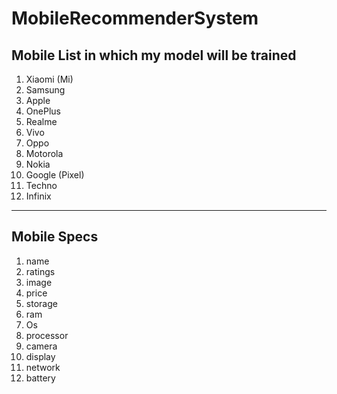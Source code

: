 # MobileRecommenderSystem

## Mobile List in which my model will be trained

1. Xiaomi (Mi)
2. Samsung
3. Apple
4. OnePlus
5. Realme
6. Vivo
7. Oppo
8. Motorola
9. Nokia
10. Google (Pixel)
11. Techno
12. Infinix

---
## Mobile Specs 

1. name
2. ratings
3. image
4. price
5. storage
6. ram
7. Os
8. processor
9. camera
10. display
11. network
12. battery
